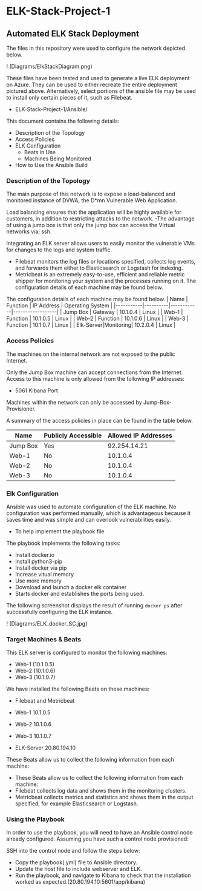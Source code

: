 # ELK-Stack-Project-1

## Automated ELK Stack Deployment

The files in this repository were used to configure the network depicted below.

! (Diagrams/ElkStackDiagram.png)

These files have been tested and used to generate a live ELK deployment on Azure. They can be used to either recreate the entire deployment pictured above. Alternatively, select portions of the ansible file may be used to install only certain pieces of it, such as Filebeat.

  - ELK-Stack-Project-1/Ansible/

This document contains the following details:
- Description of the Topology
- Access Policies
- ELK Configuration
  - Beats in Use
  - Machines Being Monitored
- How to Use the Ansible Build


### Description of the Topology

The main purpose of this network is to expose a load-balanced and monitored instance of DVWA, the D*mn Vulnerable Web Application.

Load balancing ensures that the application will be highly available for customers, in addition to restricting attacks to the network.
-The advantage of using a jump box is that only the jump box can access the Virtual networks via; ssh.

Integrating an ELK server allows users to easily monitor the vulnerable VMs for changes to the logs and system traffic.
- Filebeat monitors the log files or locations specified, collects log events, and forwards them either to Elasticsearch or Logstash for indexing.
- Metricbeat is an extremely easy-to-use, efficient and reliable metric shipper for monitoring your system and the processes running on it. The configuration details of each machine may be found below.

The configuration details of each machine may be found below.
| Name      | Function | IP Address | Operating System |
|-----------|----------|------------|------------------|
| Jump Box  | Gateway  | 10.1.0.4   | Linux            |
| Web-1     | Function | 10.1.0.5   | Linux            |
| Web-2     | Function | 10.1.0.6   | Linux            |
| Web-3     | Function | 10.1.0.7   | Linux            |
| Elk-Server|Monitoring| 10.2.0.4   | Linux            |

### Access Policies

The machines on the internal network are not exposed to the public Internet. 

Only the Jump Box machine can accept connections from the Internet. Access to this machine is only allowed from the following IP addresses:
- 5061 Kibana Port

Machines within the network can only be accessed by Jump-Box-Provisioner.

A summary of the access policies in place can be found in the table below.

| Name     | Publicly Accessible | Allowed IP Addresses |
|----------|---------------------|----------------------|
| Jump Box | Yes                 | 92.254.14.21         |
|  Web-1   | No                  | 10.1.0.4             |
|  Web-2   | No                  | 10.1.0.4             |
|  Web-3   | No                  | 10.1.0.4             |

### Elk Configuration

Ansible was used to automate configuration of the ELK machine. No configuration was performed manually, which is advantageous because it saves time and was simple and can overlook vulnerabilities easily.
- To help implement the playbook file

The playbook implements the following tasks:

- Install docker.io
- Install python3-pip
- Install docker via pip
- Increase vitual memory
- Use more memory
- Download and launch a docker elk container 
- Starts docker and establishes the ports being used.

The following screenshot displays the result of running `docker ps` after successfully configuring the ELK instance.

! (Diagrams/ELK_docker_SC.jpg)

### Target Machines & Beats
This ELK server is configured to monitor the following machines:
- Web-1 (10.1.0.5)
- Web-2 (10.1.0.6)
- Web-3 (10.1.0.7)

We have installed the following Beats on these machines:
- Filebeat and Metricbeat

- Web-1	10.1.0.5
- Web-2	10.1.0.6
- Web-3	10.1.0.7
- ELK-Server	20.80.194.10

These Beats allow us to collect the following information from each machine:
- These Beats allow us to collect the following information from each machine: 
- Filebeat collects log data and shows them in the monitoring clusters. 
- Metricbeat collects metrics and statistics and shows them in the output specified, for example Elasticsearch or Logstash.

### Using the Playbook
In order to use the playbook, you will need to have an Ansible control node already configured. Assuming you have such a control node provisioned: 

SSH into the control node and follow the steps below:
- Copy the playbook(.yml) file to Ansible directory.
- Update the host file to include webserver and ELK.
- Run the playbook, and navigate to Kibana to check that the installation worked as expected.(20.80.194.10:5601/app/kibana)
